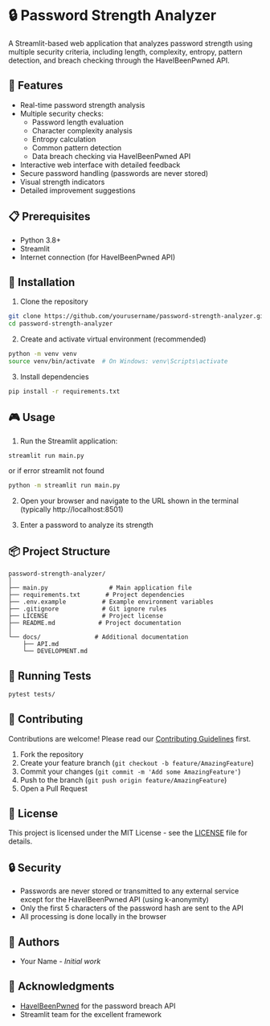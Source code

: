 # 🔒 Password Strength Analyzer

A Streamlit-based web application that analyzes password strength using multiple security criteria, including length, complexity, entropy, pattern detection, and breach checking through the HaveIBeenPwned API.

## 🚀 Features

- Real-time password strength analysis
- Multiple security checks:
  - Password length evaluation
  - Character complexity analysis
  - Entropy calculation
  - Common pattern detection
  - Data breach checking via HaveIBeenPwned API
- Interactive web interface with detailed feedback
- Secure password handling (passwords are never stored)
- Visual strength indicators
- Detailed improvement suggestions

## 📋 Prerequisites

- Python 3.8+
- Streamlit
- Internet connection (for HaveIBeenPwned API)

## 🔧 Installation

1. Clone the repository
```bash
git clone https://github.com/yourusername/password-strength-analyzer.git
cd password-strength-analyzer
```

2. Create and activate virtual environment (recommended)
```bash
python -m venv venv
source venv/bin/activate  # On Windows: venv\Scripts\activate
```

3. Install dependencies
```bash
pip install -r requirements.txt
```

## 🎮 Usage

1. Run the Streamlit application:
```bash
streamlit run main.py
```
or if error streamlit not found
```bash
python -m streamlit run main.py
```
2. Open your browser and navigate to the URL shown in the terminal (typically http://localhost:8501)

3. Enter a password to analyze its strength

## 📦 Project Structure

```
password-strength-analyzer/
│
├── main.py                 # Main application file
├── requirements.txt       # Project dependencies
├── .env.example          # Example environment variables
├── .gitignore            # Git ignore rules
├── LICENSE               # Project license
├── README.md            # Project documentation
│
└── docs/               # Additional documentation
    ├── API.md
    └── DEVELOPMENT.md
```

## 🧪 Running Tests

```bash
pytest tests/
```

## 🤝 Contributing

Contributions are welcome! Please read our [Contributing Guidelines](CONTRIBUTING.md) first.

1. Fork the repository
2. Create your feature branch (`git checkout -b feature/AmazingFeature`)
3. Commit your changes (`git commit -m 'Add some AmazingFeature'`)
4. Push to the branch (`git push origin feature/AmazingFeature`)
5. Open a Pull Request

## 📝 License

This project is licensed under the MIT License - see the [LICENSE](LICENSE) file for details.

## 🔒 Security

- Passwords are never stored or transmitted to any external service except for the HaveIBeenPwned API (using k-anonymity)
- Only the first 5 characters of the password hash are sent to the API
- All processing is done locally in the browser

## 👥 Authors

* Your Name - *Initial work*

## 🙏 Acknowledgments

* [HaveIBeenPwned](https://haveibeenpwned.com/) for the password breach API
* Streamlit team for the excellent framework

